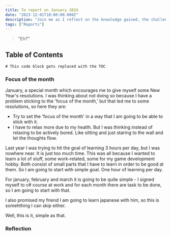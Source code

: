 ```yaml
---
title: To report on January 2024
date: "2023-12-01T10:00:00.000Z"
description: "Join me as I reflect on the knowledge gained, the challenges conquered, and the hours dedicated to learning various subjects during the month of January 2024"
tags: ["Reports"]
---
```


> "Eh?" 

## Table of Contents

```toc
# This code block gets replaced with the TOC
```

### Focus of the month

January, a special month which encourages me to give myself some New Year's resolutions. I was thinking about not doing so because I have a problem sticking to the 'focus of the month,' but that led me to some resolutions, so here they are:

* Try to set the 'focus of the month' in a way that I am going to be able to stick with it.
* I have to relax more due to my health. But I was thinking instead of relaxing to be actively bored. Like sitting and just staring to the wall and let the thoughts flow.

Last year I was trying to hit the goal of learning 3 hours per day, but I was nowhere near. It is just too much time. This was all because I wanted to learn a lot of stuff, some work-related, some for my game development hobby. Both consist of small parts that I have to learn in order to be good at them. So I am going to start with simple goal. One hour of learning per day.

For january, february and march it is going to be quite simple - I signed myself to c# course at work and for each month there are task to be done, so I am going to start with that.

I also promised my friend I am going to learn japanese with him, so this is somehthing I can skip either.

Well, this is it, simple as that.


### Reflection

